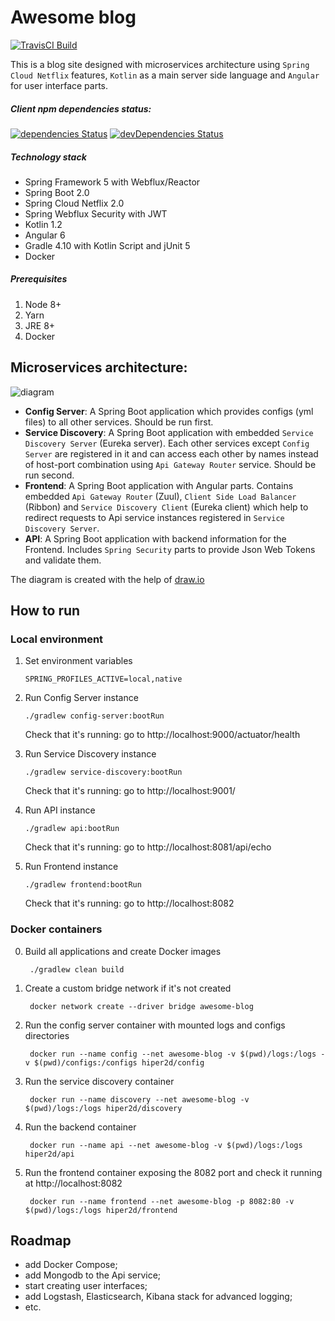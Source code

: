 Awesome blog
=============

[![TravisCI Build](https://travis-ci.org/hiper2d/awesome-blog.svg)](https://travis-ci.org/hiper2d/awesome-blog)

This is a blog site designed with microservices architecture using `Spring Cloud Netflix` features, `Kotlin` as a main server side language and `Angular` for user interface parts.

##### Client npm dependencies status:

[![dependencies Status](https://david-dm.org/hiper2d/awesome-blog/status.svg?path=client)](https://david-dm.org/hiper2d/awesome-blog?path=frontend/src/main/ng)
[![devDependencies Status](https://david-dm.org/hiper2d/awesome-blog/dev-status.svg?path=frontend/src/main/ng)](https://david-dm.org/hiper2d/awesome-blog?path=frontend/src/main/ng&type=dev)

##### Technology stack
* Spring Framework 5 with Webflux/Reactor
* Spring Boot 2.0
* Spring Cloud Netflix 2.0
* Spring Webflux Security with JWT
* Kotlin 1.2
* Angular 6
* Gradle 4.10 with Kotlin Script and jUnit 5
* Docker

##### Prerequisites
1. Node 8+
2. Yarn
3. JRE 8+
4. Docker

## Microservices architecture:

![diagram](https://raw.githubusercontent.com/hiper2d/awesome-blog/master/docs/uml/services-diagram.png)

- **Config Server**: A Spring Boot application which provides configs (yml files) to all other services. Should be run first.
- **Service Discovery**: A Spring Boot application with embedded `Service Discovery Server` (Eureka server). Each other services except `Config Server` are registered in it and can access each other by names instead of host-port combination using `Api Gateway Router` service. Should be run second.
- **Frontend**: A Spring Boot application with Angular parts. Contains embedded `Api Gateway Router` (Zuul), `Client Side Load Balancer` (Ribbon) and `Service Discovery Client` (Eureka client) which help to redirect requests to Api service instances registered in `Service Discovery Server`.
- **API**: A Spring Boot application with backend information for the Frontend. Includes `Spring Security` parts to provide Json Web Tokens and validate them.

The diagram is created with the help of [draw.io](draw.io)

## How to run

### Local environment

1. Set environment variables

       SPRING_PROFILES_ACTIVE=local,native

2. Run Config Server instance

       ./gradlew config-server:bootRun

   Check that it's running: go to http://localhost:9000/actuator/health

3. Run Service Discovery instance

       ./gradlew service-discovery:bootRun

   Check that it's running: go to http://localhost:9001/

4. Run API instance

       ./gradlew api:bootRun

   Check that it's running: go to http://localhost:8081/api/echo

4. Run Frontend instance

       ./gradlew frontend:bootRun

   Check that it's running: go to http://localhost:8082

### Docker containers

0. Build all applications and create Docker images

        ./gradlew clean build

1. Create a custom bridge network if it's not created

        docker network create --driver bridge awesome-blog
        
2. Run the config server container with mounted logs and configs directories

        docker run --name config --net awesome-blog -v $(pwd)/logs:/logs -v $(pwd)/configs:/configs hiper2d/config  
        
3. Run the service discovery container 

        docker run --name discovery --net awesome-blog -v $(pwd)/logs:/logs hiper2d/discovery

4. Run the backend container   

        docker run --name api --net awesome-blog -v $(pwd)/logs:/logs hiper2d/api
   
5. Run the frontend container exposing the 8082 port and check it running at http://localhost:8082

        docker run --name frontend --net awesome-blog -p 8082:80 -v $(pwd)/logs:/logs hiper2d/frontend  
        
## Roadmap

- add Docker Compose;
- add Mongodb to the Api service;
- start creating user interfaces;
- add Logstash, Elasticsearch, Kibana stack for advanced logging;
- etc.